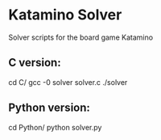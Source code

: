 # Katamino Solver

Solver scripts for the board game Katamino

## C version:
  cd C/
  gcc -0 solver solver.c
  ./solver

## Python version:
  cd Python/
  python solver.py

